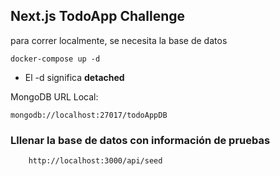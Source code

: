 ## Next.js TodoApp Challenge

para correr localmente, se necesita la base de datos

```
docker-compose up -d
```

* El -d significa __detached__

MongoDB URL Local:
```
mongodb://localhost:27017/todoAppDB
```

### Lllenar la base de datos con información de pruebas

```
    http://localhost:3000/api/seed
```